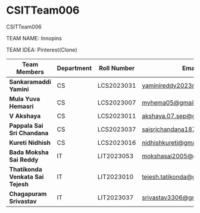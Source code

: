 # CSITTeam006
CSITTeam006

TEAM NAME: Innopins

TEAM IDEA: Pinterest(Clone)


| **Team Members**                | **Department** | **Roll Number** | **Email**                          | **GitHub Username**   |
|----------------------------------|----------------|-----------------|------------------------------------|-----------------------|
| **Sankaramaddi Yamini**          | CS             | LCS2023031      | yaminireddy2023@gmail.com          | yamms2340             |
| **Mula Yuva Hemasri**            | CS             | LCS2023007      | myhema05@gmail.com                 | Hemasri05             |
| **V Akshaya**                    | CS             | LCS2023011      | akshaya.07.sep@gmail.com           | akshayaxv             |
| **Pappala Sai Sri Chandana**     | CS             | LCS2023037      | saisrichandana18704@gmail.com      | srisaichandana        |
| **Kureti Nidhish**               | CS             | LCS2023016      | nidhishkureti@gmail.com            | nidhishkureti         |
| **Bada Moksha Sai Reddy**        | IT             | LIT2023053      | mokshasai2005@gmail.com            | MOKSHA021             |
| **Thatikonda Venkata Sai Tejesh**| IT             | LIT2023010      | tejesh.tatikonda@gmail.com         | SaiTejesh09           |
| **Chagapuram Srivastav**         | IT             | LIT2023037      | srivastav3306@gmail.com            | srivastav2006         |
